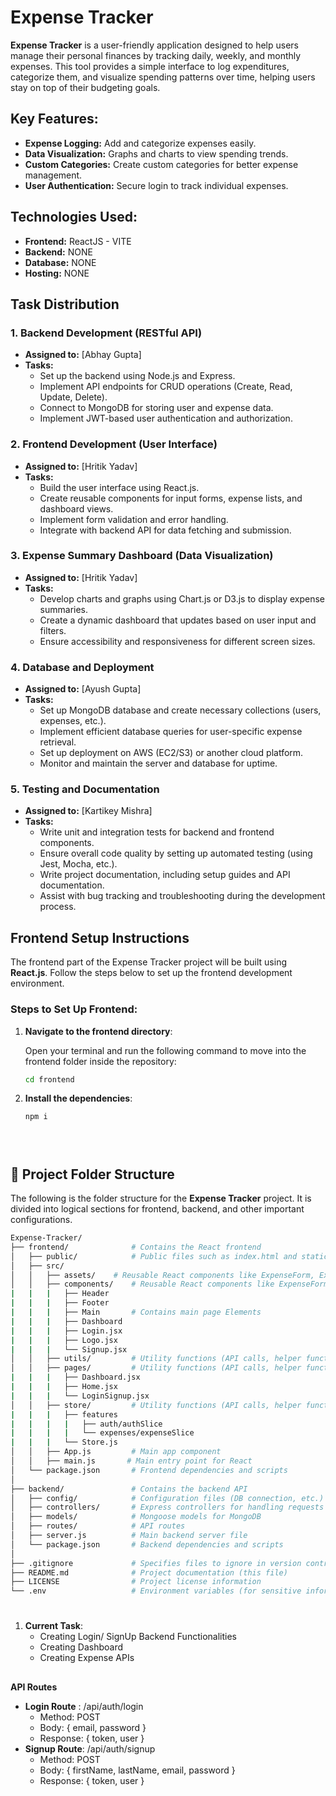
# Expense Tracker

**Expense Tracker** is a user-friendly application designed to help users manage their personal finances by tracking daily, weekly, and monthly expenses. This tool provides a simple interface to log expenditures, categorize them, and visualize spending patterns over time, helping users stay on top of their budgeting goals.

## Key Features:
- **Expense Logging:** Add and categorize expenses easily.
- **Data Visualization:** Graphs and charts to view spending trends.
- **Custom Categories:** Create custom categories for better expense management.
- **User Authentication:** Secure login to track individual expenses.

## Technologies Used:
- **Frontend:** ReactJS - VITE
- **Backend:** NONE
- **Database:** NONE
- **Hosting:** NONE

## Task Distribution

### 1. **Backend Development** (RESTful API)
   - **Assigned to:** [Abhay Gupta]
   - **Tasks:**
     - Set up the backend using Node.js and Express.
     - Implement API endpoints for CRUD operations (Create, Read, Update, Delete).
     - Connect to MongoDB for storing user and expense data.
     - Implement JWT-based user authentication and authorization.

### 2. **Frontend Development** (User Interface)
   - **Assigned to:** [Hritik Yadav]
   - **Tasks:**
     - Build the user interface using React.js.
     - Create reusable components for input forms, expense lists, and dashboard views.
     - Implement form validation and error handling.
     - Integrate with backend API for data fetching and submission.

### 3. **Expense Summary Dashboard** (Data Visualization)
   - **Assigned to:** [Hritik Yadav]
   - **Tasks:**
     - Develop charts and graphs using Chart.js or D3.js to display expense summaries.
     - Create a dynamic dashboard that updates based on user input and filters.
     - Ensure accessibility and responsiveness for different screen sizes.

### 4. **Database and Deployment**
   - **Assigned to:** [Ayush Gupta]
   - **Tasks:**
     - Set up MongoDB database and create necessary collections (users, expenses, etc.).
     - Implement efficient database queries for user-specific expense retrieval.
     - Set up deployment on AWS (EC2/S3) or another cloud platform.
     - Monitor and maintain the server and database for uptime.

### 5. **Testing and Documentation**
   - **Assigned to:** [Kartikey Mishra]
   - **Tasks:**
     - Write unit and integration tests for backend and frontend components.
     - Ensure overall code quality by setting up automated testing (using Jest, Mocha, etc.).
     - Write project documentation, including setup guides and API documentation.
     - Assist with bug tracking and troubleshooting during the development process.




## Frontend Setup Instructions

The frontend part of the Expense Tracker project will be built using **React.js**. Follow the steps below to set up the frontend development environment.

### Steps to Set Up Frontend:

1. **Navigate to the frontend directory**:

   Open your terminal and run the following command to move into the frontend folder inside the repository:

   ```bash
   cd frontend
2.  **Install the dependencies**:

    ```bash
    npm i





## 📁 Project Folder Structure

The following is the folder structure for the **Expense Tracker** project. It is divided into logical sections for frontend, backend, and other important configurations.

```bash
Expense-Tracker/
├── frontend/              # Contains the React frontend
│   ├── public/            # Public files such as index.html and static assets
│   ├── src/
│   │   ├── assets/    # Reusable React components like ExpenseForm, ExpenseList
│   │   ├── components/    # Reusable React components like ExpenseForm, ExpenseList
|   |   |   ├── Header
|   |   |   ├── Footer
|   |   |   ├── Main       # Contains main page Elements
|   |   |   ├── Dashboard 
|   |   |   ├── Login.jsx
|   |   |   ├── Logo.jsx
|   |   |   └── Signup.jsx
│   │   ├── utils/         # Utility functions (API calls, helper functions, etc.)
│   │   ├── pages/         # Utility functions (API calls, helper functions, etc.)
|   |   |   ├── Dashboard.jsx
|   |   |   ├── Home.jsx
|   |   |   └── LoginSignup.jsx
│   │   ├── store/         # Utility functions (API calls, helper functions, etc.)
|   |   |   ├── features
|   |   |   |   ├── auth/authSlice
|   |   |   |   └── expenses/expenseSlice
|   |   |   └── Store.js
│   │   ├── App.js         # Main app component
│   │   ├── main.js       # Main entry point for React
│   └── package.json       # Frontend dependencies and scripts
│
├── backend/               # Contains the backend API
│   ├── config/            # Configuration files (DB connection, etc.)
│   ├── controllers/       # Express controllers for handling requests
│   ├── models/            # Mongoose models for MongoDB
│   ├── routes/            # API routes
│   ├── server.js          # Main backend server file
│   └── package.json       # Backend dependencies and scripts
│
├── .gitignore             # Specifies files to ignore in version control
├── README.md              # Project documentation (this file)
├── LICENSE                # Project license information
└── .env                   # Environment variables (for sensitive information like DB connection)
```
#
1. **Current Task**:
    - Creating Login/ SignUp Backend Functionalities
    - Creating Dashboard
    - Creating Expense APIs

##
**API Routes**
- **Login  Route** : /api/auth/login
   - Method: POST
   - Body: { email, password }
   - Response: { token, user }
- **Signup Route**: /api/auth/signup
   - Method: POST
   - Body: { firstName, lastName, email, password }
   - Response: { token, user }
